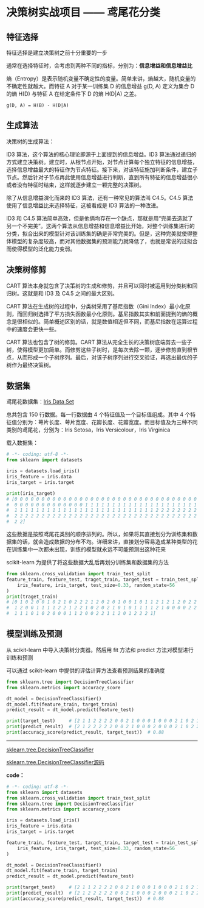 # 决策树实战项目 —— 鸢尾花分类

## 特征选择

特征选择是建立决策树之前十分重要的一步

通常在选择特征时，会考虑到两种不同的指标，分别为：**信息增益和信息增益比**

熵（Entropy）是表示随机变量不确定性的度量。简单来讲，熵越大，随机变量的不确定性就越大。而特征 A 对于某一训练集 D 的信息增益 g(D, A) 定义为集合 D 的熵 H(D) 与特征 A 在给定条件下 D 的熵 H(D|A) 之差。

```
g(D, A) = H(B) - H(D|A)
```

## 生成算法

决策树的生成算法：

ID3 算法，这个算法的核心理论即源于上面提到的信息增益。ID3 算法通过递归的方式建立决策树。建立时，从根节点开始，对节点计算每个独立特征的信息增益，选择信息增益最大的特征作为节点特征。接下来，对该特征施加判断条件，建立子节点。然后针对子节点再此使用信息增益进行判断，直到所有特征的信息增益很小或者没有特征时结束，这样就逐步建立一颗完整的决策树。

除了从信息增益演化而来的 ID3 算法，还有一种常见的算法叫 C4.5。C4.5 算法使用了信息增益比来选择特征，这被看成是 ID3 算法的一种改进。

ID3 和 C4.5 算法简单高效，但是他俩均存在一个缺点，那就是用“完美去造就了另一个不完美”。这两个算法从信息增益和信息增益比开始，对整个训练集进行的分类，拟合出来的模型针对该训练集的确是非常完美的。但是，这种完美就使得整体模型的复杂度较高，而对其他数据集的预测能力就降低了，也就是常说的过拟合而使得模型的泛化能力变弱。

## 决策树修剪

CART 算法本身就包含了决策树的生成和修剪，并且可以同时被运用到分类树和回归树。这就是和 ID3 及 C4.5 之间的最大区别。

CART 算法在生成树的过程中，分类树采用了基尼指数（Gini Index）最小化原则，而回归树选择了平方损失函数最小化原则。基尼指数其实和前面提到的熵的概念是很相似的。简单概述区别的话，就是数值相近但不同，而基尼指数在运算过程中的速度会更快一些。

CART 算法也包含了树的修剪。CART 算法从完全生长的决策树底端剪去一些子树，使得模型更加简单。而修剪这些子树时，是每次去除一颗，逐步修剪直到根节点，从而形成一个子树序列。最后，对该子树序列进行交叉验证，再选出最优的子树作为最终决策树。

## 数据集

鸢尾花数据集：[Iris Data Set](https://archive.ics.uci.edu/ml/datasets/iris)

总共包含 150 行数据。每一行数据由 4 个特征值及一个目标值组成。其中 4 个特征值分别为：萼片长度、萼片宽度、花瓣长度、花瓣宽度。而目标值及为三种不同类别的鸢尾花，分别为：Iris Setosa，Iris Versicolour，Iris Virginica

载入数据集：

```python
# -*- coding: utf-8 -*-
from sklearn import datasets

iris = datasets.load_iris()
iris_feature = iris.data
iris_target = iris.target

print(iris_target)
# [0 0 0 0 0 0 0 0 0 0 0 0 0 0 0 0 0 0 0 0 0 0 0 0 0 0 0 0 0 0 0 0 0 0 0 0 0
#  0 0 0 0 0 0 0 0 0 0 0 0 0 1 1 1 1 1 1 1 1 1 1 1 1 1 1 1 1 1 1 1 1 1 1 1 1
#  1 1 1 1 1 1 1 1 1 1 1 1 1 1 1 1 1 1 1 1 1 1 1 1 1 1 2 2 2 2 2 2 2 2 2 2 2
#  2 2 2 2 2 2 2 2 2 2 2 2 2 2 2 2 2 2 2 2 2 2 2 2 2 2 2 2 2 2 2 2 2 2 2 2 2
#  2 2]
```

这些数据是按照鸢尾花类别的顺序排列的。所以，如果将其直接划分为训练集和数据集的话，就会造成数据的分布不均。详细来讲，直接划分容易造成某种类型的花在训练集中一次都未出现，训练的模型就永远不可能预测出这种花来

scikit-learn 为提供了将这些数据大乱后再划分训练集和数据集的方法

```python
from sklearn.cross_validation import train_test_split
feature_train, feature_test, traget_train, target_test = train_test_split(
    iris_feature, iris_target, test_size=0.33, random_state=56
)
print(traget_train)
# [0 1 0 2 0 0 1 0 2 1 0 2 2 2 1 2 0 2 0 1 0 0 1 0 1 1 2 1 2 1 2 0 2 2 0 2 0
#  1 2 0 0 1 1 1 1 2 2 1 2 2 1 0 2 0 2 1 0 1 0 1 1 1 1 2 1 0 0 0 0 2 2 0 0 0
#  1 1 1 0 1 0 2 0 0 0 1 1 2 0 0 2 2 1 1 2 0 1 2 2 2 1]
```

## 模型训练及预测

从 scikit-learn 中导入决策树分类器。然后用 fit 方法和 predict 方法对模型进行训练和预测

可以通过 scikit-learn 中提供的评估计算方法查看预测结果的准确度

```python
from sklearn.tree import DecisionTreeClassifier
from sklearn.metrics import accuracy_score

dt_model = DecisionTreeClassifier()
dt_model.fit(feature_train, target_train)
predict_result = dt_model.predict(feature_test)

print(target_test)     # [2 1 1 2 2 2 2 0 0 2 1 0 0 0 1 0 0 0 2 1 0 2 1 1 0 2 2 1 1 1 2 2 1 0 0 0 2 2 2 0 1 2 2 1 1 1 2 2 1 0]
print(predict_result)  # [2 1 2 2 2 2 2 0 0 2 1 0 0 0 2 0 0 0 2 1 0 2 2 1 0 2 2 1 1 1 2 2 2 0 0 0 2 2 2 0 2 2 2 2 1 1 2 2 1 0]
print(accuracy_score(predict_result, target_test))  # 0.88
```

------

[sklearn.tree.DecisionTreeClassifier](http://lijiancheng0614.github.io/scikit-learn/modules/generated/sklearn.tree.DecisionTreeClassifier.html)

[sklearn.tree.DecisionTreeClassifier源码](https://github.com/scikit-learn/scikit-learn/blob/67cbaef/sklearn/tree/tree.py)

**code：**

```python
# -*- coding: utf-8 -*-
from sklearn import datasets
from sklearn.cross_validation import train_test_split
from sklearn.tree import DecisionTreeClassifier
from sklearn.metrics import accuracy_score

iris = datasets.load_iris()
iris_feature = iris.data
iris_target = iris.target

feature_train, feature_test, target_train, target_test = train_test_split(
    iris_feature, iris_target, test_size=0.33, random_state=56
)

dt_model = DecisionTreeClassifier()
dt_model.fit(feature_train, target_train)
predict_result = dt_model.predict(feature_test)

print(target_test)     # [2 1 1 2 2 2 2 0 0 2 1 0 0 0 1 0 0 0 2 1 0 2 1 1 0 2 2 1 1 1 2 2 1 0 0 0 2 2 2 0 1 2 2 1 1 1 2 2 1 0]
print(predict_result)  # [2 1 2 2 2 2 2 0 0 2 1 0 0 0 2 0 0 0 2 1 0 2 2 1 0 2 2 1 1 1 2 2 2 0 0 0 2 2 2 0 2 2 2 2 1 1 2 2 1 0]
print(accuracy_score(predict_result, target_test))  # 0.88
```
